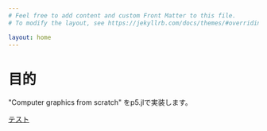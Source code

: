 ```yaml
---
# Feel free to add content and custom Front Matter to this file.
# To modify the layout, see https://jekyllrb.com/docs/themes/#overriding-theme-defaults

layout: home
---
```

# 目的
"Computer graphics from scratch" をp5.jlで実装します。

[テスト](https://kato-yutaro.github.io/cgproject/test/)
